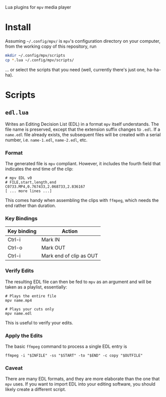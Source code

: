Lua plugins for `mpv` media player

# Install

Assuming `~/.config/mpv/` is `mpv`'s configuration directory on your computer, from the
working copy of this repository, run

```bash
mkdir ~/.config/mpv/scripts
cp *.lua ~/.config/mpv/scripts/
```

... or select the scripts that you need (well, currently there's just one, ha-ha-ha).

# Scripts

## `edl.lua`

Writes an Editing Decision List (EDL) in a format `mpv` itself understands. The file name
is preserved, except that the extension suffix changes to `.edl`. If a `name.edl` file
already exists, the subsequent files will be created with a serial number, i.e.
`name-1.edl`, `name-2.edl`, etc.

### Format

The generated file is `mpv` compliant. However, it includes the fourth field that
indicates the end time of the clip:

```
# mpv EDL v0
# FILE,start,length,end
C0733.MP4,0.767433,2.068733,2.836167
[ ... more lines ...]
```

This comes handy when assembling the clips with `ffmpeg`, which needs the end rather than
duration.

### Key Bindings

| Key binding | Action |
|-------------|--------|
| Ctrl-i | Mark IN |
| Ctrl-o | Mark  OUT|
| Ctrl-i | Mark end of clip as OUT |

### Verify Edits

The resulting EDL file can then be fed to `mpv` as an argument and will be taken as a
playlist, essentially:

```
# Plays the entire file
mpv name.mp4

# Plays your cuts only
mpv name.edl
```

This is useful to verify your edits.

### Apply the Edits

The basic `ffmpeg` command to process a single EDL entry is

```
ffmpeg -i "$INFILE" -ss "$START" -to "$END" -c copy "$OUTFILE"
```

### Caveat

There are many EDL formats, and they are more elaborate than the one that `mpv` uses. If
you want to import EDL into your editing software, you should likely create a different
script.
